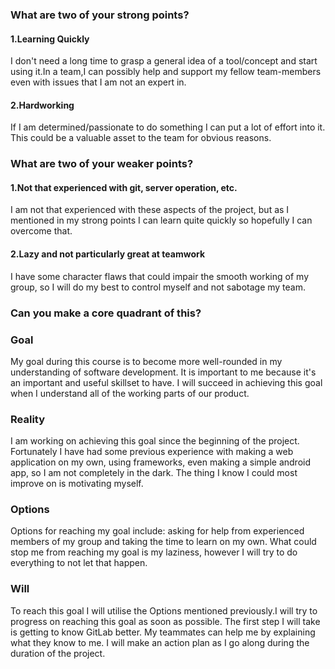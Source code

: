 ### What are two of your strong points? <br/> 
#### 1.Learning Quickly <br/>
I don't need a long time to grasp a general idea of a tool/concept and
start using it.In a team,I can possibly help and support my fellow team-members 
even with issues that I am not an expert in.

#### 2.Hardworking<br/> 
If I am determined/passionate to do something I can put a
lot of effort into it. This could be a valuable asset to the team for
obvious reasons.

### What are two of your weaker points? <br/>
#### 1.Not that experienced with git, server operation, etc.<br/>
I am not that experienced with these aspects of the project,
but as I mentioned in my strong points I can learn quite
quickly so hopefully I can overcome that.

#### 2.Lazy and not particularly great at teamwork<br/> 
I have some character flaws that could impair
the smooth working of my group, so I will do my best to control myself 
and not sabotage my team.

### Can you make a core quadrant of this?<br/>

### Goal

My goal during this course is to become more well-rounded in my
understanding of software development. It is important to me because
it's an important and useful skillset to have. I will succeed in
achieving this goal when I understand all of the working parts of our
product.

### Reality

I am working on achieving this goal since the beginning of the project.
Fortunately I have had some previous experience with making a web
application on my own, using frameworks, even making a simple android
app, so I am not completely in the dark. The thing I know I could most
improve on is motivating myself.

### Options

Options for reaching my goal include: asking for help from experienced
members of my group and taking the time to learn on my own. What could
stop me from reaching my goal is my laziness, however I will try to do
everything to not let that happen.

### Will 

To reach this goal I will utilise the Options mentioned
previously.I will try to progress on reaching this goal as soon as
possible. The first step I will take is getting to know GitLab better.
My teammates can help me by explaining what they know to me. I will make
an action plan as I go along during the duration of the project.
